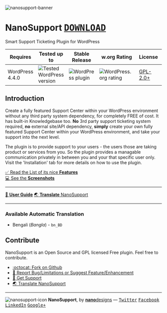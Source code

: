 ![nanosupport-banner](https://cloud.githubusercontent.com/assets/4551598/18225488/c7c6a738-7214-11e6-80bd-afed15d6cd00.png)

# NanoSupport <kbd>[**DOWNLOAD**](https://wordpress.org/plugins/nanosupport/)</kbd>
Smart Support Ticketing Plugin for WordPress

| Requires | Tested up to | Stable Release | w.org Rating | License | w.org Downloads |
|---|---|---|---|---|---|
| WordPress 4.4.0 | ![Tested WordPress version](https://img.shields.io/wordpress/v/nanosupport.svg?style=flat) | ![WordPress plugin](https://img.shields.io/wordpress/plugin/v/nanosupport.svg?style=flat) | ![WordPress.org rating](https://img.shields.io/wordpress/plugin/r/nanosupport.svg?style=flat) | [GPL-2.0+](http://www.gnu.org/licenses/gpl-2.0.txt) | [![Wordpress](https://img.shields.io/wordpress/plugin/dt/nanosupport.svg?style=flat)]() |

## Introduction
Create a fully featured Support Center within your WordPress environment without any third party system dependency, for completely FREE of cost. It has built-in Knowledgebase too. **No** 3rd party support ticketing system required, **no** external site/API dependency, **simply** create your own fully featured Support Center within your WordPress environment, and take your support into the next level.

The plugin is to provide support to your users - the users those are taking product or services from you. So the plugin provides a managable communication privately in between you and your that specific user only. Visit the 'Installation' tab for more details on how to use the plugin.

[:white_check_mark: Read the List of its nice **Features**](https://github.com/nanodesigns/nanosupport/wiki/Introduction-&-Features)<br>
[:computer: See the **Screenshots**](https://github.com/nanodesigns/nanosupport/wiki/Screenshots)

---
[:notebook_with_decorative_cover: **User Guide**](https://github.com/nanodesigns/nanosupport/wiki) [:earth_asia: **Translate** NanoSupport](https://translate.wordpress.org/projects/wp-plugins/nanosupport)

---

### Available Automatic Translation
* Bengali (_Bangla_) - `bn_BD`

## Contribute
NanoSupport is an Open Source and GPL licensed Free plugin. Feel free to contribute.

* [:octocat: Fork on Github](https://github.com/nanodesigns/nanosupport)
* [:bug: Report Bug/Limitations or Suggest Feature/Enhancement](https://github.com/nanodesigns/nanosupport/issues/new)
* [:flashlight: Get Support](https://github.com/nanodesigns/nanosupport/issues/new)
* [:earth_asia: Translate NanoSupport](https://translate.wordpress.org/projects/wp-plugins/nanosupport)

---
![nanosupport-icon](https://cloud.githubusercontent.com/assets/4551598/18225502/20899fb0-7215-11e6-89b2-77002df466d7.png) **NanoSupport**, by [**nano**designs](http://nanodesignsbd.com?ref=nanosupport) &mdash; [<kbd>Twitter</kbd>](https://twitter.com/nanodesigns/) [<kbd>Facebook</kbd>](https://facebook.com/nanodesignsbd/) [<kbd>LinkedIn</kbd>](http://www.linkedin.com/company/nanodesigns) [<kbd>Google+</kbd>](https://google.com/+Nanodesignsbd)
